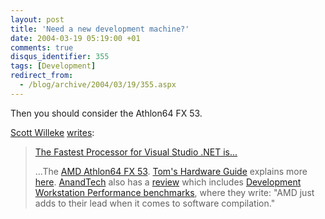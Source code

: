 ```yaml
---
layout: post
title: 'Need a new development machine?'
date: 2004-03-19 05:19:00 +01
comments: true
disqus_identifier: 355
tags: [Development]
redirect_from:
  - /blog/archive/2004/03/19/355.aspx
---
```


Then you should consider the Athlon64 FX 53.

[Scott Willeke](http://blogs.pingpoet.com/overflow/) [writes](http://blogs.pingpoet.com/overflow/archive/2004/03/18/478.aspx):

> [The Fastest Processor for Visual Studio .NET is...](http://blogs.pingpoet.com/overflow/archive/2004/03/18/478.aspx)
>
> ...The [AMD Athlon64 FX 53](http://www.amd.com/us-en/Processors/ProductInformation/0,,30_118_9485_9488,00.html). [Tom's Hardware Guide](http://www.tomshardware.com/) explains more [here](http://www.tomshardware.com/cpu/20040318/athlon-fx53-28.html). [AnandTech](http://www.anandtech.com/) also has a [review](http://www.anandtech.com/cpu/showdoc.html?i=2002) which includes [Development Workstation Performance benchmarks](http://www.anandtech.com/cpu/showdoc.html?i=2002&p=10), where they write: "AMD just adds to their lead when it comes to software compilation."
